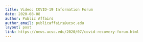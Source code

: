 ```yaml
---
title: Video: COVID-19 Information Forum
date: 2020-08-08
author: Public Affairs
author_email: publicaffairs@ucsc.edu
layout: post
link: https://news.ucsc.edu/2020/07/covid-recovery-forum.html
---
```

